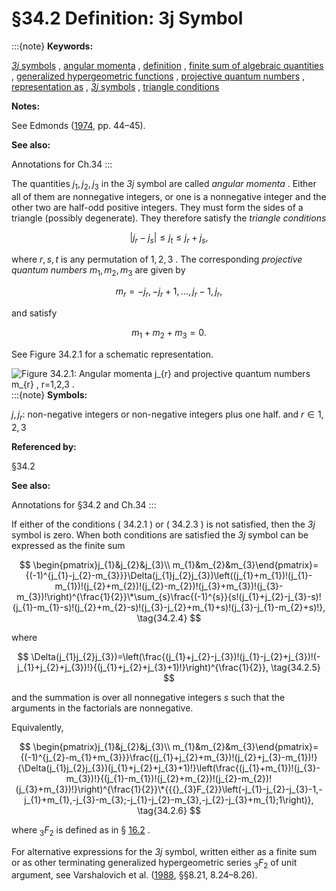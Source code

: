 # §34.2 Definition: 3⁢j Symbol

:::{note}
**Keywords:**

[$\mathit{3j}$ symbols](http://dlmf.nist.gov/search/search?q=3j%20symbols) , [angular momenta](http://dlmf.nist.gov/search/search?q=angular%20momenta) , [definition](http://dlmf.nist.gov/search/search?q=definition) , [finite sum of algebraic quantities](http://dlmf.nist.gov/search/search?q=finite%20sum%20of%20algebraic%20quantities) , [generalized hypergeometric functions](http://dlmf.nist.gov/search/search?q=generalized%20hypergeometric%20functions) , [projective quantum numbers](http://dlmf.nist.gov/search/search?q=projective%20quantum%20numbers) , [representation as](http://dlmf.nist.gov/search/search?q=representation%20as) , [$\mathit{3j}$ symbols](http://dlmf.nist.gov/search/search?q=threej%20symbols) , [triangle conditions](http://dlmf.nist.gov/search/search?q=triangle%20conditions)

**Notes:**

See Edmonds ([1974](./bib/E.html#bib727 "Angular Momentum in Quantum Mechanics"), pp. 44–45).

**See also:**

Annotations for Ch.34
:::

The quantities $j_{1},j_{2},j_{3}$ in the $\mathit{3j}$ symbol are called *angular momenta* . Either all of them are nonnegative integers, or one is a nonnegative integer and the other two are half-odd positive integers. They must form the sides of a triangle (possibly degenerate). They therefore satisfy the *triangle conditions*


<a id="E1"></a>
$$
|j_{r}-j_{s}|\leq j_{t}\leq j_{r}+j_{s}, \tag{34.2.1}
$$

where $r,s,t$ is any permutation of $1,2,3$ . The corresponding *projective quantum numbers* $m_{1},m_{2},m_{3}$ are given by


<a id="E2"></a>
$$
m_{r}=-j_{r},-j_{r}+1,\dots,j_{r}-1,j_{r}, \tag{34.2.2}
$$

and satisfy


<a id="E3"></a>
$$
m_{1}+m_{2}+m_{3}=0. \tag{34.2.3}
$$

See Figure 34.2.1 for a schematic representation.

<a id="F1"></a>

![Figure 34.2.1: Angular momenta $j_{r}$ and projective quantum numbers $m_{r}$ , $r=1,2,3$ .](../html/34/2/F1.png)
:::{note}
**Symbols:**

$j,j_{r}$: non-negative integers or non-negative integers plus one half. and $r\in 1,2,3$

**Referenced by:**

§34.2

**See also:**

Annotations for §34.2 and Ch.34
:::

If either of the conditions ( 34.2.1 ) or ( 34.2.3 ) is not satisfied, then the $\mathit{3j}$ symbol is zero. When both conditions are satisfied the $\mathit{3j}$ symbol can be expressed as the finite sum


<a id="E4"></a>
$$
\begin{pmatrix}j_{1}&j_{2}&j_{3}\\
m_{1}&m_{2}&m_{3}\end{pmatrix}={(-1)^{j_{1}-j_{2}-m_{3}}}\Delta(j_{1}j_{2}j_{3})\left((j_{1}+m_{1})!(j_{1}-m_{1})!(j_{2}+m_{2})!(j_{2}-m_{2})!(j_{3}+m_{3})!(j_{3}-m_{3})!\right)^{\frac{1}{2}}\*\sum_{s}\frac{(-1)^{s}}{s!(j_{1}+j_{2}-j_{3}-s)!(j_{1}-m_{1}-s)!(j_{2}+m_{2}-s)!(j_{3}-j_{2}+m_{1}+s)!(j_{3}-j_{1}-m_{2}+s)!}, \tag{34.2.4}
$$

where


<a id="E5"></a>
$$
\Delta(j_{1}j_{2}j_{3})=\left(\frac{(j_{1}+j_{2}-j_{3})!(j_{1}-j_{2}+j_{3})!(-j_{1}+j_{2}+j_{3})!}{(j_{1}+j_{2}+j_{3}+1)!}\right)^{\frac{1}{2}}, \tag{34.2.5}
$$

and the summation is over all nonnegative integers $s$ such that the arguments in the factorials are nonnegative.

Equivalently,


<a id="E6"></a>
$$
\begin{pmatrix}j_{1}&j_{2}&j_{3}\\
m_{1}&m_{2}&m_{3}\end{pmatrix}={(-1)^{j_{2}-m_{1}+m_{3}}}\frac{(j_{1}+j_{2}+m_{3})!(j_{2}+j_{3}-m_{1})!}{\Delta(j_{1}j_{2}j_{3})(j_{1}+j_{2}+j_{3}+1)!}\left(\frac{(j_{1}+m_{1})!(j_{3}-m_{3})!}{(j_{1}-m_{1})!(j_{2}+m_{2})!(j_{2}-m_{2})!(j_{3}+m_{3})!}\right)^{\frac{1}{2}}\*{{{}_{3}F_{2}}\left(-j_{1}-j_{2}-j_{3}-1,-j_{1}+m_{1},-j_{3}-m_{3};-j_{1}-j_{2}-m_{3},-j_{2}-j_{3}+m_{1};1\right)}, \tag{34.2.6}
$$

where ${{}_{3}F_{2}}$ is defined as in § [16.2](./16.2.md "§16.2 Definition and Analytic Properties ‣ Generalized Hypergeometric Functions ‣ Chapter 16 Generalized Hypergeometric Functions and Meijer 𝐺-Function") .

For alternative expressions for the $\mathit{3j}$ symbol, written either as a finite sum or as other terminating generalized hypergeometric series ${{}_{3}F_{2}}$ of unit argument, see Varshalovich et al. ([1988](./bib/V.html#bib2323 "Quantum Theory of Angular Momentum"), §§8.21, 8.24–8.26).
